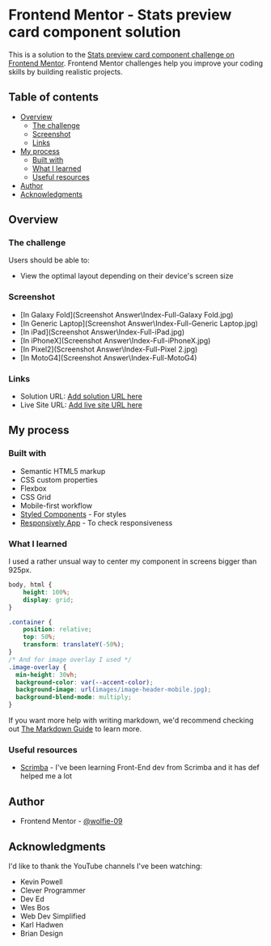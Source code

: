 # Frontend Mentor - Stats preview card component solution

This is a solution to the [Stats preview card component challenge on Frontend Mentor](https://www.frontendmentor.io/challenges/stats-preview-card-component-8JqbgoU62). Frontend Mentor challenges help you improve your coding skills by building realistic projects. 

## Table of contents

- [Overview](#overview)
  - [The challenge](#the-challenge)
  - [Screenshot](#screenshot)
  - [Links](#links)
- [My process](#my-process)
  - [Built with](#built-with)
  - [What I learned](#what-i-learned)
  - [Useful resources](#useful-resources)
- [Author](#author)
- [Acknowledgments](#acknowledgments)

## Overview

### The challenge

Users should be able to:

- View the optimal layout depending on their device's screen size

### Screenshot


- [In Galaxy Fold](Screenshot Answer\Index-Full-Galaxy Fold.jpg)
- [In Generic Laptop](Screenshot Answer\Index-Full-Generic Laptop.jpg)
- [In iPad](Screenshot Answer\Index-Full-iPad.jpg)
- [In iPhoneX](Screenshot Answer\Index-Full-iPhoneX.jpg)
- [In Pixel2](Screenshot Answer\Index-Full-Pixel 2.jpg)
- [In MotoG4](Screenshot Answer\Index-Full-MotoG4)


### Links

- Solution URL: [Add solution URL here](https://your-solution-url.com)
- Live Site URL: [Add live site URL here](https://your-live-site-url.com)

## My process

### Built with

- Semantic HTML5 markup
- CSS custom properties
- Flexbox
- CSS Grid
- Mobile-first workflow
- [Styled Components](https://styled-components.com/) - For styles
- [Responsively App](https://responsively.app/) - To check responsiveness



### What I learned

I used a rather unsual way to center my component in screens bigger than 925px.
```css
body, html {
    height: 100%;
    display: grid;
}

.container {
    position: relative;
    top: 50%;
    transform: translateY(-50%);
}
/* And for image overlay I used */
.image-overlay {
  min-height: 30vh;
  background-color: var(--accent-color);
  background-image: url(images/image-header-mobile.jpg);
  background-blend-mode: multiply;
}
 ```

If you want more help with writing markdown, we'd recommend checking out [The Markdown Guide](https://www.markdownguide.org/) to learn more.

### Useful resources

- [Scrimba](https://www.scrimba.com) - I've been learning Front-End dev from Scrimba and it has def helped me a lot


## Author
- Frontend Mentor - [@wolfie-09](https://www.frontendmentor.io/profile/wolfie-09)


## Acknowledgments

I'd like to thank the YouTube channels I've been watching:
 - Kevin Powell
 - Clever Programmer
 - Dev Ed
 - Wes Bos
 - Web Dev Simplified
 - Karl Hadwen
 - Brian Design

